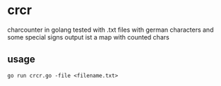 # crcr
charcounter in golang
tested with .txt files with german characters and some special signs
output ist a map with counted chars

## usage
```
go run crcr.go -file <filename.txt>
```
